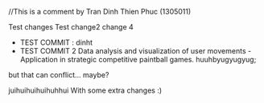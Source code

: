 //This is a comment by Tran Dinh Thien Phuc (1305011)

Test changes
Test change2
change 4
+ TEST COMMIT : dinht
+ TEST COMMIT 2
Data analysis and visualization of user movements - Application in strategic competitive paintball games.
huuhbyugyugyug; 

but that can conflict... maybe?


juihuihuihuihuhhui
With some extra changes :)
